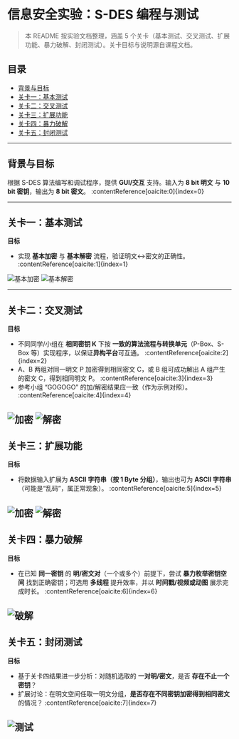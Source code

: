 # 信息安全实验：S-DES 编程与测试

> 本 README 按实验文档整理，涵盖 5 个关卡（基本测试、交叉测试、扩展功能、暴力破解、封闭测试）。关卡目标与说明源自课程文档。  

## 目录
- [背景与目标](#背景与目标)
- [关卡一：基本测试](#关卡一基本测试)
- [关卡二：交叉测试](#关卡二交叉测试)
- [关卡三：扩展功能](#关卡三扩展功能)
- [关卡四：暴力破解](#关卡四暴力破解)
- [关卡五：封闭测试](#关卡五封闭测试)

---

## 背景与目标
根据 S-DES 算法编写和调试程序，提供 **GUI/交互** 支持。输入为 **8 bit 明文** 与 **10 bit 密钥**，输出为 **8 bit 密文**。 :contentReference[oaicite:0]{index=0}

---

## 关卡一：基本测试
**目标**  
- 实现 **基本加密** 与 **基本解密** 流程，验证明文↔密文的正确性。 :contentReference[oaicite:1]{index=1}

![基本加密](result/Encryption1.png)
![基本解密](result/Decrypt.png)


---

## 关卡二：交叉测试
**目标**  
- 不同同学/小组在 **相同密钥 K** 下按 **一致的算法流程与转换单元**（P-Box、S-Box 等）实现程序，以保证**异构平台**可互通。 :contentReference[oaicite:2]{index=2}  
- A、B 两组对同一明文 P 加密得到相同密文 C，或 B 组可成功解出 A 组产生的密文 C，得到相同明文 P。 :contentReference[oaicite:3]{index=3}  
- 参考小组 “GOGOGO” 的加/解密结果应一致（作为示例对照）。 :contentReference[oaicite:4]{index=4}


![加密](result/Encryption2.png)
![解密](result/Decrypt2.png)
---

## 关卡三：扩展功能
**目标**  
- 将数据输入扩展为 **ASCII 字符串（按 1 Byte 分组）**，输出也可为 **ASCII 字符串**（可能是“乱码”，属正常现象）。 :contentReference[oaicite:5]{index=5}

![加密](result/str_Encryption.png)
![解密](result/str_Decrypt.png)
---

## 关卡四：暴力破解
**目标**  
- 在已知 **同一密钥** 的 **明/密文对**（一个或多个）前提下，尝试 **暴力枚举密钥空间** 找到正确密钥；可选用 **多线程** 提升效率，并以 **时间戳/视频或动图** 展示完成时长。 :contentReference[oaicite:6]{index=6}

![破解](result/task4.png)
---

## 关卡五：封闭测试
**目标**  
- 基于关卡四结果进一步分析：对随机选取的 **一对明/密文**，是否 **存在不止一个密钥**？  
- 扩展讨论：在明文空间任取一明文分组，**是否存在不同密钥加密得到相同密文** 的情况？ :contentReference[oaicite:7]{index=7}

![测试](result/task5.png)
---

